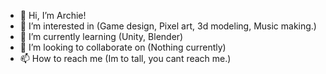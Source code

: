 - 👋 Hi, I’m Archie!
- 👀 I’m interested in (Game design, Pixel art, 3d modeling, Music making.)
- 🌱 I’m currently learning (Unity, Blender)
- 💞️ I’m looking to collaborate on (Nothing currently)
- 📫 How to reach me (Im to tall, you cant reach me.)

<!---
Wreath-A/Wreath-A is a ✨ special ✨ repository because its `README.md` (this file) appears on your GitHub profile.
You can click the Preview link to take a look at your changes.
--->
